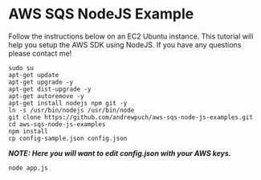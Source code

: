 # AWS SQS NodeJS Example

Follow the instructions below on an EC2 Ubuntu instance. This tutorial will help you setup the AWS SDK using NodeJS. If you have any questions please contact me!

```
sudo su
apt-get update
apt-get upgrade -y
apt-get dist-upgrade -y
apt-get autoremove -y
apt-get install nodejs npm git -y
ln -s /usr/bin/nodejs /usr/bin/node
git clone https://github.com/andrewpuch/aws-sqs-node-js-examples.git
cd aws-sqs-node-js-examples
npm install
cp config-sample.json config.json
```

***NOTE: Here you will want to edit config.json with your AWS keys.***

```
node app.js
```
